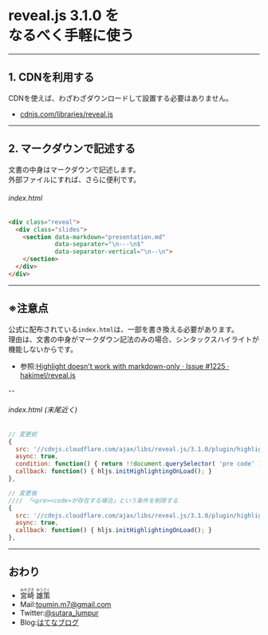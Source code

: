 # reveal.js 3.1.0 を<br>なるべく手軽に使う

---

## 1. CDNを利用する
CDNを使えば、わざわざダウンロードして設置する必要はありません。

- [cdnjs.com/libraries/reveal.js](//cdnjs.com/libraries/reveal.js)

---

## 2. マークダウンで記述する
文書の中身はマークダウンで記述します。  
外部ファイルにすれば、さらに便利です。

###### index.html
```html
<div class="reveal">
  <div class="slides">
    <section data-markdown="presentation.md"
             data-separator="\n---\n$"
             data-separator-vertical="\n--\n">
    </section>
  </div>
</div>
```

---

## ※注意点
公式に配布されている`index.html`は、一部を書き換える必要があります。  
理由は、文書の中身がマークダウン記法のみの場合、シンタックスハイライトが機能しないからです。

- 参照:[Highlight doesn&#39;t work with markdown-only · Issue #1225 · hakimel/reveal.js](https://github.com/hakimel/reveal.js/issues/1225)

--

###### index.html (末尾近く)

```javascript
// 変更前
{
  src: '//cdnjs.cloudflare.com/ajax/libs/reveal.js/3.1.0/plugin/highlight/highlight.min.js',
  async: true,
  condition: function() { return !!document.querySelector( 'pre code' ); },
  callback: function() { hljs.initHighlightingOnLoad(); }
},

// 変更後
//// 「<pre><code>が存在する場合」という条件を削除する
{
  src: '//cdnjs.cloudflare.com/ajax/libs/reveal.js/3.1.0/plugin/highlight/highlight.min.js',
  async: true,
  callback: function() { hljs.initHighlightingOnLoad(); }
},
```

---

## おわり
- <ruby>宮崎<rt>みやざき</rt></ruby> <ruby>雄策<rt>ゆうさく</rt></ruby>
- Mail:[toumin.m7@gmail.com](mailto:toumin.m7@gmail.com)
- Twitter:[@sutara_lumpur](//twitter.com/sutara_lumpur)
- Blog:[はてなブログ](http://sutara79.hatenablog.com/entry/2015/08/08/145608)